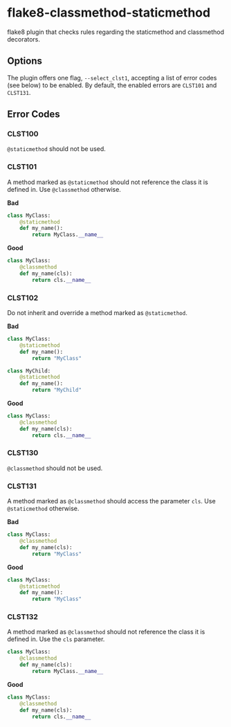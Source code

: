 # flake8-classmethod-staticmethod
flake8 plugin that checks rules regarding the staticmethod and classmethod decorators.

## Options

The plugin offers one flag, `--select_clst1`, accepting a list of error
codes (see below) to be enabled. By default, the enabled errors
are `CLST101` and `CLST131`.

## Error Codes

### CLST100

`@staticmethod` should not be used.

### CLST101

A method marked as `@staticmethod` should not reference the class it
is defined in. Use `@classmethod` otherwise.

**Bad** 
```python
class MyClass:
    @staticmethod
    def my_name():
        return MyClass.__name__
```

**Good** 
```python
class MyClass:
    @classmethod
    def my_name(cls):
        return cls.__name__
```

### CLST102

Do not inherit and override a method marked as `@staticmethod`.

**Bad** 
```python
class MyClass:
    @staticmethod
    def my_name():
        return "MyClass"

class MyChild:
    @staticmethod
    def my_name():
        return "MyChild"
```

**Good** 
```python
class MyClass:
    @classmethod
    def my_name(cls):
        return cls.__name__
```

### CLST130

`@classmethod` should not be used.

### CLST131

A method marked as `@classmethod` should access the parameter `cls`.
Use `@staticmethod` otherwise.

**Bad** 
```python
class MyClass:
    @classmethod
    def my_name(cls):
        return "MyClass"
```

**Good** 
```python
class MyClass:
    @staticmethod
    def my_name():
        return "MyClass"
```

### CLST132
A method marked as `@classmethod` should not reference the class it
is defined in. Use the `cls` parameter.

```python
class MyClass:
    @classmethod
    def my_name(cls):
        return MyClass.__name__
```

**Good** 
```python
class MyClass:
    @classmethod
    def my_name(cls):
        return cls.__name__
```
